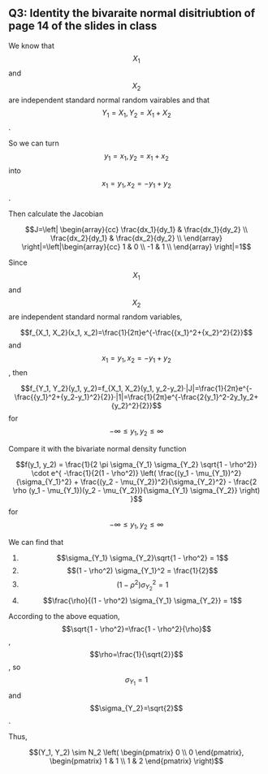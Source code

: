 ## Q3: Identity  the bivaraite normal disitriubtion of page 14 of the slides in class

We know that $$X_1$$ and $$X_2$$ are independent standard normal random vairables and that $$Y_1=X_1, Y_2=X_1+X_2$$.

So we can turn $$y_1=x_1, y_2=x_1+x_2$$ into $$x_1=y_1, x_2=-y_1+y_2$$.

Then calculate the Jacobian 

$$J=\left|
\begin{array}{cc}
\frac{dx_1}{dy_1} & \frac{dx_1}{dy_2} \\
\frac{dx_2}{dy_1} & \frac{dx_2}{dy_2} \\
\end{array}
\right|=\left|\begin{array}{cc}
1 & 0 \\
-1 & 1 \\
\end{array}
\right|=1$$

Since $$X_1$$ and $$X_2$$ are independent standard normal random variables,

$$f_{X_1, X_2}(x_1, x_2)=\frac{1}{2π}e^{-\frac{{x_1}^2+{x_2}^2}{2}}$$
and $$x_1=y_1, x_2=-y_1+y_2$$, then

$$f_{Y_1, Y_2}(y_1, y_2)=f_{X_1, X_2}(y_1, y_2-y_2)·|J|=\frac{1}{2π}e^{-\frac{{y_1}^2+{y_2-y_1}^2}{2}}·|1|=\frac{1}{2π}e^{-\frac{2{y_1}^2-2y_1y_2+{y_2}^2}{2}}$$ for $$-∞≤y_1, y_2≤∞$$

Compare it with the bivariate normal density function

$$f(y_1, y_2) = \frac{1}{2 \pi \sigma_{Y_1} \sigma_{Y_2} \sqrt{1 - \rho^2}} \cdot e^{ -\frac{1}{2(1 - \rho^2)} \left( \frac{(y_1 - \mu_{Y_1})^2}{\sigma_{Y_1}^2} + \frac{(y_2 - \mu_{Y_2})^2}{\sigma_{Y_2}^2} - \frac{2 \rho (y_1 - \mu_{Y_1})(y_2 - \mu_{Y_2})}{\sigma_{Y_1} \sigma_{Y_2}} \right) }$$ for $$-∞≤y_1, y_2≤∞$$

We can find that 

1. $$\sigma_{Y_1} \sigma_{Y_2}\sqrt{1 - \rho^2} = 1$$
2. $$(1 - \rho^2) \sigma_{Y_1}^2 = \frac{1}{2}$$
3. $$(1 - \rho^2) \sigma_{Y_2}^2 = 1$$
4. $$\frac{\rho}{(1 - \rho^2) \sigma_{Y_1} \sigma_{Y_2}} = 1$$

According to the above equation, $$\sqrt{1 - \rho^2}=\frac{1 - \rho^2}{\rho}$$, $$\rho=\frac{1}{\sqrt{2}}$$, so $$\sigma_{Y_1}=1$$ and $$\sigma_{Y_2}=\sqrt{2}$$.

Thus, 
```math
(Y_1, Y_2) \sim N_2 \left( \begin{pmatrix} 0 \\ 0 \end{pmatrix}, \begin{pmatrix} 1 & 1 \\ 1 & 2 \end{pmatrix} \right)
```
